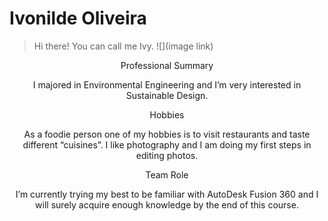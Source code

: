 # Ivonilde Oliveira 
> Hi there! You can call me Ivy.
![](image link)
<p align="center">Professional Summary</p>
<p align="center">
I majored in Environmental Engineering and I’m very interested in Sustainable Design. 
</p>
<p align="center">Hobbies</p>
<p align="center">As a foodie person one of my hobbies is to visit restaurants and taste different “cuisines”. I like photography and I am doing my first steps in editing photos.
</p>
<p align="center">Team Role</p>
<p align="center">
I’m currently trying my best to be familiar with AutoDesk Fusion 360 and I will surely acquire enough knowledge by the end of this course.</p>

